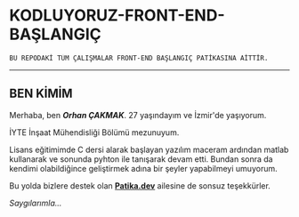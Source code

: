 # KODLUYORUZ-FRONT-END-BAŞLANGIÇ

    BU REPODAKİ TÜM ÇALIŞMALAR FRONT-END BAŞLANGIÇ PATİKASINA AİTTİR.

---

## BEN KİMİM

Merhaba, ben ***Orhan ÇAKMAK***. 27 yaşındayım ve İzmir'de yaşıyorum. 

İYTE İnşaat Mühendisliği Bölümü mezunuyum.
    
Lisans eğitimimde C dersi alarak başlayan yazılım maceram ardından matlab kullanarak ve sonunda pyhton ile tanışarak devam etti. Bundan sonra da kendimi olabildiğince geliştirmek adına bir şeyler yapabilmeyi umuyorum. 
    
Bu yolda bizlere destek olan [**Patika.dev**](patika.dev) ailesine de sonsuz teşekkürler.

*Saygılarımla...*